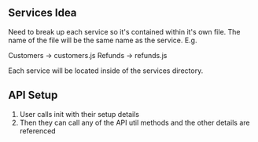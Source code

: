 ## Services Idea

Need to break up each service so it's contained within it's own file. The name of the file will be the same name as the service. E.g.

Customers -> customers.js
Refunds -> refunds.js

Each service will be located inside of the services directory.

## API Setup

1. User calls init with their setup details
2. Then they can call any of the API util methods and the other details are referenced
